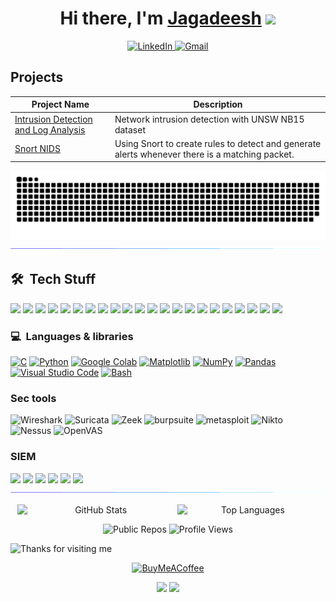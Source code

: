 <h1 align="center">Hi there, I'm <a href="https://www.blackcater.win/" target="_blank">Jagadeesh</a> <img
src="https://github.com/blackcater/blackcater/raw/main/images/Hi.gif" height="20" /></h1>

<p align="center">
  <a href="https://www.linkedin.com/in/jagadeesh-varma-kakarlapudi/">
    <img src="https://skillicons.dev/icons?i=linkedin" alt="LinkedIn"/>
  </a>
  <a href="mailto:jagadeeshvarmasce@gmail.com">
    <img src="https://skillicons.dev/icons?i=gmail" alt="Gmail"/>
  </a>
</p>

## Projects
<div align="center">

| Project Name                                         | Description                                                   |
|------------------------------------------------------|---------------------------------------------------------------|
| [Intrusion Detection and Log Analysis](https://github.com/asce-tech/intrusion-Detection)                 | Network intrusion detection with UNSW NB15 dataset      |
| [Snort NIDS](https://github.com/asce-tech/Snort-detection-system-)        | Using Snort to create rules to detect and generate alerts whenever there is a matching packet. |

</div>


<p align="center">
  <img src="/Cool-things/snake.svg">             
  <img src="/Cool-things/line.gif">             
</p>

## 🛠 &nbsp;Tech Stuff
<div align="left">
  <img src="https://skillicons.dev/icons?i=anaconda" height="40"/>
  <img src="https://skillicons.dev/icons?i=arch" height="40"/>
  <img src="https://skillicons.dev/icons?i=arduino" height="40"/>
  <img src="https://skillicons.dev/icons?i=azure" height="40"/>
  <img src="https://skillicons.dev/icons?i=bash" height="40"/>
  <img src="https://skillicons.dev/icons?i=elasticsearch" height="40"/>
  <img src="https://skillicons.dev/icons?i=gcp" height="40"/>
  <img src="https://skillicons.dev/icons?i=git" height="40"/>
  <img src="https://skillicons.dev/icons?i=github" height="40"/>
  <img src="https://skillicons.dev/icons?i=html" height="40"/>
  <img src="https://skillicons.dev/icons?i=ai" height="40"/>
  <img src="https://skillicons.dev/icons?i=kali" height="40"/>
  <img src="https://skillicons.dev/icons?i=linux" height="40"/>
  <img src="https://skillicons.dev/icons?i=powershell" height="40"/>
  <img src="https://skillicons.dev/icons?i=pycharm" height="40"/>
  <img src="https://skillicons.dev/icons?i=py" height="40"/>
  <img src="https://skillicons.dev/icons?i=stackoverflow" height="40"/>
  <img src="https://skillicons.dev/icons?i=ubuntu" height="40"/>
  <img src="https://skillicons.dev/icons?i=visualstudio" height="40"/>
  <img src="https://skillicons.dev/icons?i=windows" height="40"/>
  <img src="https://skillicons.dev/icons?i=vim" height="40"/>
  <img src="https://skillicons.dev/icons?i=debian" height="40"/>
</div> 

### 💻 &nbsp;Languages & libraries
[![C](https://img.shields.io/badge/C-00599C?logo=c&logoColor=white)](#)
[![Python](https://img.shields.io/badge/Python-3776AB?logo=python&logoColor=fff)](#)
[![Google Colab](https://img.shields.io/badge/Google%20Colab-F9AB00?logo=googlecolab&logoColor=fff)](#)
[![Matplotlib](https://custom-icon-badges.demolab.com/badge/Matplotlib-71D291?logo=matplotlib&logoColor=fff)](#)
[![NumPy](https://img.shields.io/badge/NumPy-4DABCF?logo=numpy&logoColor=fff)](#)
[![Pandas](https://img.shields.io/badge/Pandas-150458?logo=pandas&logoColor=fff)](#)
[![Visual Studio Code](https://custom-icon-badges.demolab.com/badge/Visual%20Studio%20Code-0078d7.svg?logo=vsc&logoColor=white)](#)
[![Bash](https://img.shields.io/badge/Bash-4EAA25?logo=gnubash&logoColor=fff)](#)

### Sec tools 
<p>
<img alt="Wireshark" src="https://img.shields.io/badge/-Wireshark-1679A7?&style=flat-square&logo=Wireshark&logoColor=white"/>
<img alt="Suricata" src="https://img.shields.io/badge/-Suricata-EF3B2D?&style=flat-square&logo=https://suricata.io/wp-content/uploads/2023/09/Logo-Suricata-vert-R.jpg&logoColor=white"/>
<img alt="Zeek" src="https://img.shields.io/badge/-Zeek-777BB4?&style=flat-square&logo=Zeek&logoColor=white"/>
<img alt="burpsuite" src="https://img.shields.io/badge/-burpsuite-777BB4?&style=flat-square&logo=burpsuite&logoColor=white"/>
<img alt="metasploit" src="https://img.shields.io/badge/-metasploit-777BB4?&style=flat-square&logo=metasploit&logoColor=white"/>
<img alt="Nikto" src="https://img.shields.io/badge/-Nikto-EF3B2D?&style=flat-square&logo=https://suricata.io/wp-content/uploads/2023/09/Logo-Nikto-vert-R.jpg&logoColor=white"/>
<img alt="Nessus" src="https://img.shields.io/badge/-Nessus-1679A7?&style=flat-square&logo=Nessus&logoColor=white"/>
<img alt="OpenVAS" src="https://img.shields.io/badge/-OpenVAS-EF3B2D?&style=flat-square&logo=https://suricata.io/wp-content/uploads/2023/09/Logo-OpenVAS-vert-R.jpg&logoColor=white"/>
</p> 

### SIEM
<div>
    <img src="https://img.shields.io/badge/-Microsoft_Sentinel-0078D4?&style=for-the-badge&logo=Microsoft&logoColor=white" />
    <img src="https://img.shields.io/badge/-Splunk-000000?&style=for-the-badge&logo=Splunk&logoColor=white" />
    <img src="https://img.shields.io/badge/-Elastic-005571?&style=for-the-badge&logo=Elastic&logoColor=white" />
    <img src="https://img.shields.io/badge/-Securityonion-005571?&style=for-the-badge&logo=Securityonion&logoColor=white" />
    <img src="https://img.shields.io/badge/-Azure-005571?&style=for-the-badge&logo=Azure&logoColor=white" />
    <img src="https://img.shields.io/badge/-Snort-000000?&style=for-the-badge&logo=Snort&logoColor=white" />
    
</div>

<img src="/Cool-things/line.gif"> 
<p align="left">
  
<p align="center">
  <img src="https://github-readme-stats.vercel.app/api?username=asce-tech&show_icons=true&theme=tokyonight&cache_seconds=1800" alt="GitHub Stats" style="display: inline-block; vertical-align: top; width: 50%;" />
  <img src="https://github-readme-stats.vercel.app/api/top-langs/?username=asce-tech&layout=compact&hide_border=true&theme=darcula&bg_color=00000000&langs_count=6&hide=jupyter%20notebook,tex,css,php&exclude_repo=Pacman-AI&cache_seconds=1800" alt="Top Languages" style="display: inline-block; vertical-align: top; width: 45%;" /> 
</p>

<p align="center">
  <img src="https://img.shields.io/badge/dynamic/json?color=informational&label=Public%20Repos&query=%24.public_repos&url=https%3A%2F%2Fapi.github.com%2Fusers%2Fasce-tech" alt="Public Repos"/>
  <img src="https://komarev.com/ghpvc/?username=asce-tech&color=brightgreen" alt="Profile Views"/>
</p>


<img height="120" alt="Thanks for visiting me" width="100%" src="https://raw.githubusercontent.com/BrunnerLivio/brunnerlivio/master/images/marquee.svg" />
<p align="center">

<p align="center"
  
[![BuyMeACoffee](https://img.buymeacoffee.com/button-api/?text=Buymeacoffee&emoji=&slug=codingstella&button_colour=FFDD00&font_colour=000000&font_family=Comic&outline_colour=000000&coffee_colour=ffffff)](https://www.buymeacoffee.com/asce.tech)


</p>

<p style="text-align: center;">
<img src="https://raw.githubusercontent.com/innng/innng/master/assets/kyubey.gif" height="18" />

  <img src="https://capsule-render.vercel.app/api?type=waving&color=gradient&height=60&section=footer&width=100" />
</p>


